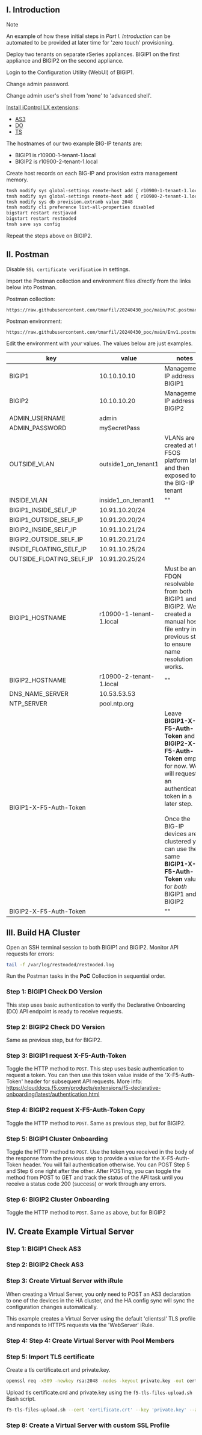 ## I. Introduction

>[!NOTE]
>An example of how these initial steps in *Part I. Introduction* can be automated to be provided at later time for 'zero touch' provisioning.

Deploy two tenants on separate rSeries appliances. BIGIP1 on the first appliance and BIGIP2 on the second appliance.

Login to the Configuration Utility (WebUI) of BIGIP1.

Change admin password.

Change admin user's shell from 'none' to 'advanced shell'.

[Install iControl LX extensions](https://clouddocs.f5.com/products/extensions/f5-appsvcs-extension/latest/userguide/installation.html):
- [AS3](https://clouddocs.f5.com/products/extensions/f5-appsvcs-extension/latest/)
- [DO](https://clouddocs.f5.com/products/extensions/f5-declarative-onboarding/latest/)
- [TS](https://clouddocs.f5.com/products/extensions/f5-telemetry-streaming/latest/)

The hostnames of our two example BIG-IP tenants are:

- BIGIP1 is r10900-1-tenant-1.local
- BIGIP2 is r10900-2-tenant-1.local

Create host records on each BIG-IP and provision extra management memory.

```bash
tmsh modify sys global-settings remote-host add { r10900-1-tenant-1.local {hostname r10900-1-tenant-1.local addr 10.10.10.10}}
tmsh modify sys global-settings remote-host add { r10900-2-tenant-1.local {hostname r10900-2-tenant-1.local addr 10.10.10.20}}
tmsh modify sys db provision.extramb value 2048
tmsh modify cli preference list-all-properties disabled
bigstart restart restjavad
bigstart restart restnoded
tmsh save sys config
```

Repeat the steps above on BIGIP2.

## II. Postman

Disable `SSL certificate verification` in settings.

Import the Postman collection and environment files _directly_ from the links below into Postman.

Postman collection:
```
https://raw.githubusercontent.com/tmarfil/20240430_poc/main/PoC.postman_collection.json
```
Postman environment:
```
https://raw.githubusercontent.com/tmarfil/20240430_poc/main/Env1.postman_environment.json
```
Edit the environment with _your_ values. The values below are just examples.

| key                      | value                   | notes                                                                                                                                                                                                                                                                   |
| ------------------------ | ----------------------- | ----------------------------------------------------------------------------------------------------------------------------------------------------------------------------------------------------------------------------------------------------------------------- |
| BIGIP1                   | 10.10.10.10             | Management IP address of BIGIP1                                                                                                                                                                                                                                         |
| BIGIP2                   | 10.10.10.20             | Management IP address of BIGIP2                                                                                                                                                                                                                                         |
| ADMIN_USERNAME           | admin                   |                                                                                                                                                                                                                                                                         |
| ADMIN_PASSWORD           | mySecretPass            |                                                                                                                                                                                                                                                                         |
| OUTSIDE_VLAN             | outside1_on_tenant1     | VLANs are created at the F5OS platform later and then exposed to the BIG-IP tenant                                                                                                                                                                                     |
| INSIDE_VLAN              | inside1_on_tenant1      | ""                                                                                                                                                                                                                                                                      |
| BIGIP1_INSIDE_SELF_IP    | 10.91.10.20/24          |                                                                                                                                                                                                                                                                         |
| BIGIP1_OUTSIDE_SELF_IP   | 10.91.20.20/24          |                                                                                                                                                                                                                                                                         |
| BIGIP2_INSIDE_SELF_IP    | 10.91.10.21/24          |                                                                                                                                                                                                                                                                         |
| BIGIP2_OUTSIDE_SELF_IP   | 10.91.20.21/24          |                                                                                                                                                                                                                                                                         |
| INSIDE_FLOATING_SELF_IP  | 10.91.10.25/24          |                                                                                                                                                                                                                                                                         |
| OUTSIDE_FLOATING_SELF_IP | 10.91.20.25/24          |                                                                                                                                                                                                                                                                         |
| BIGIP1_HOSTNAME          | r10900-1-tenant-1.local | Must be an FDQN resolvable from both BIGIP1 and BIGIP2. We created a manual hosts file entry in a previous step to ensure name resolution works.                                                                                                                        |
| BIGIP2_HOSTNAME          | r10900-2-tenant-1.local | ""                                                                                                                                                                                                                                                                      |
| DNS_NAME_SERVER          | 10.53.53.53             |                                                                                                                                                                                                                                                                         |
| NTP_SERVER               | pool.ntp.org            |                                                                                                                                                                                                                                                                         |
| BIGIP1-X-F5-Auth-Token   |                         | Leave **BIGIP1-X-F5-Auth-Token** and **BIGIP2-X-F5-Auth-Token** empty for now. We will request an authentication token in a later step.<br><br>Once the BIG-IP devices are clustered you can use the same **BIGIP1-X-F5-Auth-Token** value for _both_ BIGIP1 and BIGIP2 |
| BIGIP2-X-F5-Auth-Token   |                         | ""                                                                                                                                                                                                                                                                      |


## III. Build HA Cluster

Open an SSH terminal session to both BIGIP1 and BIGIP2. Monitor API requests for errors:

```bash
tail -f /var/log/restnoded/restnoded.log
```

Run the Postman tasks in the **PoC** Collection in sequential order.

### Step 1: BIGIP1 Check DO Version
This step uses basic authentication to verify the Declarative Onboarding (DO) API endpoint is ready to receive requests.

### Step 2: BIGIP2 Check DO Version
Same as previous step, but for BIGIP2.

### Step 3: BIGIP1 request X-F5-Auth-Token
Toggle the HTTP method to `POST`. This step uses basic authentication to request a token. You can then use this token value inside of the 'X-F5-Auth-Token' header for subsequent API requests. More info: https://clouddocs.f5.com/products/extensions/f5-declarative-onboarding/latest/authentication.html

### Step 4: BIGIP2 request X-F5-Auth-Token Copy
Toggle the HTTP method to `POST`. Same as previous step, but for BIGIP2.

### Step 5: BIGIP1 Cluster Onboarding
Toggle the HTTP method to `POST`. Use the token you received in the body of the response from the previous step to provide a value for the X-F5-Auth-Token header. You will fail authentication otherwise. You can POST Step 5 and Step 6 one right after the other. After POSTing, you can toggle the method from POST to GET and track the status of the API task until you receive a status code 200 (success) or work through any errors.

### Step 6: BIGIP2 Cluster Onboarding
Toggle the HTTP method to `POST`. Same as above, but for BIGIP2

## IV. Create Example Virtual Server

### Step 1: BIGIP1 Check AS3

### Step 2: BIGIP2 Check AS3

### Step 3: Create Virtual Server with iRule
When creating a Virtual Server, you only need to POST an AS3 declaration to one of the devices in the HA cluster, and the HA config sync will sync the configuration changes automatically.

This example creates a Virtual Server using the default 'clientssl' TLS profile and responds to HTTPS requests via the 'WebServer' iRule.

### Step 4: Step 4: Create Virtual Server with Pool Members

### Step 5: Import TLS certificate
Create a tls certificate.crt and private.key.

```bash
openssl req -x509 -newkey rsa:2048 -nodes -keyout private.key -out certificate.crt -days 365 -sha256 -subj "/CN=yourdomain.com" -addext "subjectAltName=DNS:yourdomain.com" -addext "basicConstraints=critical,CA:FALSE" -addext "keyUsage=digitalSignature,keyEncipherment" -addext "extendedKeyUsage=serverAuth" -addext "tlsfeature=status_request"
 ```

Upload tls certificate.crd and private.key using the `f5-tls-files-upload.sh` Bash script.

```bash
f5-tls-files-upload.sh --cert 'certificate.crt' --key 'private.key' --auth-token 'XXXXXXXXXXXXXXXXXXXXXXXXXX' --host r10900-1-tenant-1
```

### Step 8: Create a Virtual Server with custom SSL Profile

